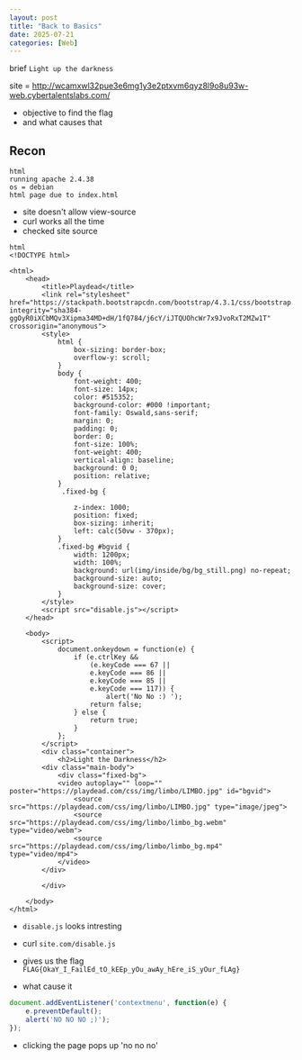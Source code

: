 ```yaml
---
layout: post
title: "Back to Basics"
date: 2025-07-21
categories: [Web]
---
```


brief `Light up the darkness` 

site = http://wcamxwl32pue3e6mg1y3e2ptxvm6qyz8l9o8u93w-web.cybertalentslabs.com/

- objective to find the flag 
- and what causes that 
## Recon 

```
html
running apache 2.4.38 
os = debian 
html page due to index.html 

```

- site doesn't allow view-source 
- curl works all the time 
- checked site source 

```
html 
<!DOCTYPE html>

<html>
    <head>
        <title>Playdead</title>
        <link rel="stylesheet" href="https://stackpath.bootstrapcdn.com/bootstrap/4.3.1/css/bootstrap.min.css" integrity="sha384-ggOyR0iXCbMQv3Xipma34MD+dH/1fQ784/j6cY/iJTQUOhcWr7x9JvoRxT2MZw1T" crossorigin="anonymous">
        <style>
            html {
                box-sizing: border-box;
                overflow-y: scroll;
            }
            body {
                font-weight: 400;
                font-size: 14px;
                color: #515352;
                background-color: #000 !important;
                font-family: Oswald,sans-serif;
                margin: 0;
                padding: 0;
                border: 0;
                font-size: 100%;
                font-weight: 400;
                vertical-align: baseline;
                background: 0 0;
                position: relative;
            }
             .fixed-bg {
                
                z-index: 1000;
                position: fixed;
                box-sizing: inherit;
                left: calc(50vw - 370px);
            }
            .fixed-bg #bgvid {
                width: 1200px;
                width: 100%;
                background: url(img/inside/bg/bg_still.png) no-repeat;
                background-size: auto;
                background-size: cover;
            }
        </style>
        <script src="disable.js"></script>
    </head>

    <body>
        <script>
            document.onkeydown = function(e) {
                if (e.ctrlKey && 
                    (e.keyCode === 67 || 
                    e.keyCode === 86 || 
                    e.keyCode === 85 || 
                    e.keyCode === 117)) {
                        alert('No No :) ');
                    return false;
                } else {
                    return true;
                }
            };
        </script>
        <div class="container">
            <h2>Light the Darkness</h2>
        <div class="main-body">
            <div class="fixed-bg">
            <video autoplay="" loop="" poster="https://playdead.com/css/img/limbo/LIMBO.jpg" id="bgvid">
                <source src="https://playdead.com/css/img/limbo/LIMBO.jpg" type="image/jpeg">
                <source src="https://playdead.com/css/img/limbo/limbo_bg.webm" type="video/webm">
                <source src="https://playdead.com/css/img/limbo/limbo_bg.mp4" type="video/mp4">
            </video>
        </div>

        </div>
        
    </body>
</html>
```

- `disable.js` looks intresting 
- curl ``site.com/disable.js``
- gives us the flag 
`FLAG{OkaY_I_FailEd_tO_kEEp_yOu_awAy_hEre_iS_yOur_fLAg} `

- what cause it

```js
document.addEventListener('contextmenu', function(e) {
    e.preventDefault();
    alert('NO NO NO ;)');
});
```
- clicking the page pops up 'no no no' 

